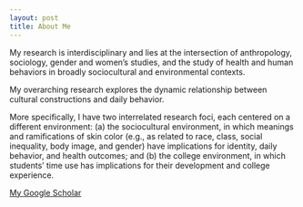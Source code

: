 ```yaml
---
layout: post
title: About Me
---
```



My research is interdisciplinary and lies at the intersection of anthropology, sociology, gender and women’s studies, and the study of health and human behaviors in broadly sociocultural and environmental contexts. 

My overarching research explores the dynamic relationship between cultural constructions and daily behavior. 

More specifically, I have two interrelated research foci, each centered on a different environment: 
(a) the sociocultural environment, in which meanings and ramifications of skin color (e.g., as related to race, class, social inequality, body image, and gender) have implications for identity, daily behavior, and health outcomes; and 
(b) the college environment, in which students’ time use has implications for their development and college experience.

[My Google Scholar](https://scholar.google.com/citations?user=elH6odcAAAAJ&hl=en)

